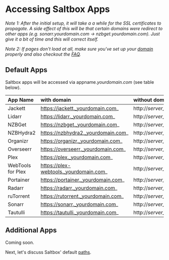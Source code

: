 # Accessing Saltbox Apps

_Note 1: After the initial setup, it will take a a while for the SSL certificates to propagate. A side effect of this will be that certain domains were redirect to other apps (e.g. sonarr.yourdomain.com -> nzbget.yourdomain.com). Just give it a bit of time and this will correct itself._

_Note 2: If pages don't load at all, make sure you've set up your [domain](../../reference/domain.md) properly and also checkout the [FAQ](../../faq/System.md)._


## Default Apps

Saltbox apps will be accessed via appname._yourdomain.com_ (see table below).

| **App  Name**          | **with domain**                         | **without domain**                      |
|:---------------------- |:--------------------------------------- |:--------------------------------------- |
| Jackett                | https://jackett._yourdomain.com_        | http://_server_ip_:9117                 |
| Lidarr                 | https://lidarr._yourdomain.com_         | http://_server_ip_:8686                 |
| NZBGet                 | https://nzbget._yourdomain.com_         | http://_server_ip_:6789                 |
| NZBHydra2              | https://nzbhydra2._yourdomain.com_      | http://_server_ip_:5076                 |
| Organizr               | https://organizr._yourdomain.com_       | http://_server_ip_:port                 |
| Overseerr              | https://overseerr._yourdomain.com_      | http://_server_ip_:5055                 |
| Plex                   | https://plex._yourdomain.com_           | http://_server_ip_:32400                |
| WebTools for Plex      | https://plex-webtools._yourdomain.com_  | http://_server_ip_:33400                |
| Portainer              | https://portainer._yourdomain.com_      | http://_server_ip_:9000                 |
| Radarr                 | https://radarr._yourdomain.com_         | http://_server_ip_:7878                 |
| ruTorrent              | https://rutorrent._yourdomain.com_      | http://_server_ip_:port                 |
| Sonarr                 | https://sonarr._yourdomain.com_         | http://_server_ip_:8989                 |
| Tautulli               | https://tautulli._yourdomain.com_       | http://_server_ip_:8181                 |


## Additional Apps

Coming soon.

Next, let's discuss Saltbox' default [paths](paths.md).
